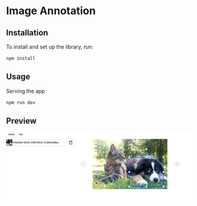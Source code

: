 # Image Annotation

## Installation
To install and set up the library, run:
```sh
npm install
```
## Usage
Serving the app
```sh
npm run dev
```
## Preview
![Alt text](src\assets\screenshot.png "Screenshot")